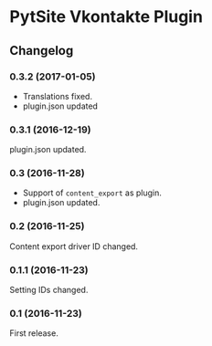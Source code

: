 # PytSite Vkontakte Plugin

## Changelog

### 0.3.2 (2017-01-05)
- Translations fixed.
- plugin.json updated


### 0.3.1 (2016-12-19)
plugin.json updated.


### 0.3 (2016-11-28)
- Support of `content_export` as plugin.
- plugin.json updated.


### 0.2 (2016-11-25)
Content export driver ID changed.


### 0.1.1 (2016-11-23)
Setting IDs changed.


### 0.1 (2016-11-23)
First release.
